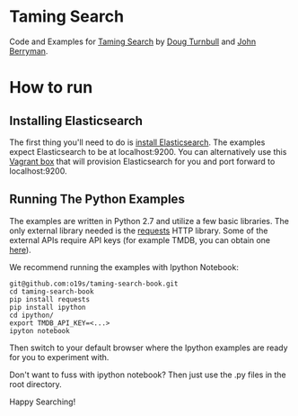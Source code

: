 # Taming Search

Code and Examples for [Taming Search](http://manning.com/turnbull) by [Doug Turnbull](http://github.com/softwaredoug) and [John Berryman](http://github.com/jnbrymn).

# How to run

## Installing Elasticsearch

The first thing you'll need to do is [install Elasticsearch](http://www.elastic.co/guide/en/elasticsearch/reference/1.5/_installation.html). The examples expect Elasticsearch to be at localhost:9200. You can alternatively use this [Vagrant box](https://github.com/o19s/elasticsearch-vagrant) that will provision Elasticsearch for you and port forward to localhost:9200.

## Running The Python Examples

The examples are written in Python 2.7 and utilize a few basic libraries. The only external library needed is the [requests](http://docs.python-requests.org/en/latest/) HTTP library. Some of the external APIs require API keys (for example TMDB, you can obtain one [here](https://www.themoviedb.org/faq/api)).

We recommend running the examples with Ipython Notebook:

```
git@github.com:o19s/taming-search-book.git
cd taming-search-book
pip install requests
pip install ipython
cd ipython/
export TMDB_API_KEY=<...>
ipyton notebook
```
Then switch to your default browser where the Ipython examples are ready for you to experiment with.

Don't want to fuss with ipython notebook? Then just use the .py files in the root directory.

Happy Searching!
